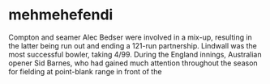 # mehmehefendi
Compton and seamer Alec Bedser were involved in a mix-up, resulting in the latter being run out and ending a 121-run partnership. Lindwall was the most successful bowler, taking 4/99. During the England innings, Australian opener Sid Barnes, who had gained much attention throughout the season for fielding at point-blank range in front of the
